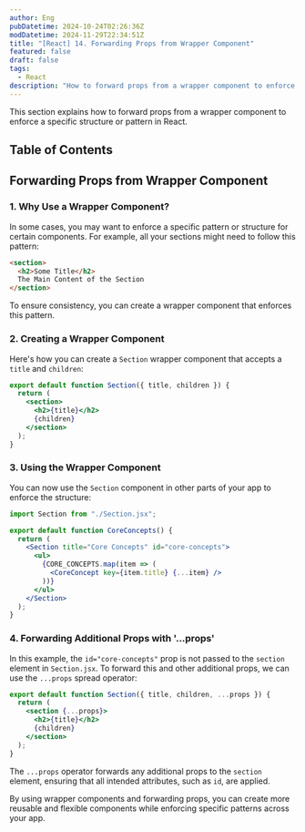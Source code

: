 ```yaml
---
author: Eng
pubDatetime: 2024-10-24T02:26:36Z
modDatetime: 2024-11-29T22:34:51Z
title: "[React] 14. Forwarding Props from Wrapper Component"
featured: false
draft: false
tags:
  - React
description: "How to forward props from a wrapper component to enforce a pattern in React."
---
```


This section explains how to forward props from a wrapper component to enforce a specific structure or pattern in React.

## Table of Contents

## Forwarding Props from Wrapper Component

### 1. Why Use a Wrapper Component?

In some cases, you may want to enforce a specific pattern or structure for certain components. For example, all your sections might need to follow this pattern:

```html
<section>
  <h2>Some Title</h2>
  The Main Content of the Section
</section>
```

To ensure consistency, you can create a wrapper component that enforces this pattern.

### 2. Creating a Wrapper Component

Here's how you can create a `Section` wrapper component that accepts a `title` and `children`:

```jsx
export default function Section({ title, children }) {
  return (
    <section>
      <h2>{title}</h2>
      {children}
    </section>
  );
}
```

### 3. Using the Wrapper Component

You can now use the `Section` component in other parts of your app to enforce the structure:

```jsx
import Section from "./Section.jsx";

export default function CoreConcepts() {
  return (
    <Section title="Core Concepts" id="core-concepts">
      <ul>
        {CORE_CONCEPTS.map(item => (
          <CoreConcept key={item.title} {...item} />
        ))}
      </ul>
    </Section>
  );
}
```

### 4. Forwarding Additional Props with '...props'

In this example, the `id="core-concepts"` prop is not passed to the `section` element in `Section.jsx`. To forward this and other additional props, we can use the `...props` spread operator:

```jsx
export default function Section({ title, children, ...props }) {
  return (
    <section {...props}>
      <h2>{title}</h2>
      {children}
    </section>
  );
}
```

The `...props` operator forwards any additional props to the `section` element, ensuring that all intended attributes, such as `id`, are applied.

By using wrapper components and forwarding props, you can create more reusable and flexible components while enforcing specific patterns across your app.
